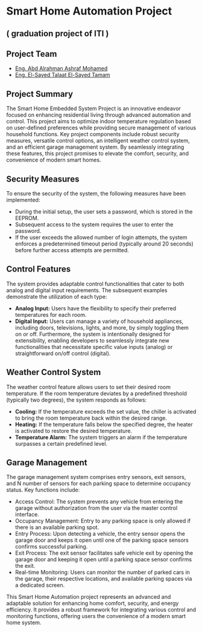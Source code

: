 
# Smart Home Automation Project
 ( graduation project of ITI )
 ---
## Project Team
-  [Eng. Abd Alrahman Ashraf Mohamed](https://www.linkedin.com/in/ar70sm)
-  [Eng. El-Sayed Talaat El-Sayed Tamam](https://www.linkedin.com/in/el-sayed-talaat-b18842284)

## Project Summary

The Smart Home Embedded System Project is an innovative endeavor focused on enhancing residential living through advanced automation and control. This project aims to optimize indoor temperature regulation based on user-defined preferences while providing secure management of various household functions. Key project components include robust security measures, versatile control options, an intelligent weather control system, and an efficient garage management system. By seamlessly integrating these features, this project promises to elevate the comfort, security, and convenience of modern smart homes.

## Security Measures

To ensure the security of the system, the following measures have been implemented:

- During the initial setup, the user sets a password, which is stored in the EEPROM.
- Subsequent access to the system requires the user to enter the password.
- If the user exceeds the allowed number of login attempts, the system enforces a predetermined timeout period (typically around 20 seconds) before further access attempts are permitted.

## Control Features
The system provides adaptable control functionalities that cater to both analog and digital input requirements. The subsequent examples demonstrate the utilization of each type:
- **Analog Input:** Users have the flexibility to specify their preferred temperatures for each room.
- **Digital Input:** Users can manage a variety of household appliances, including doors, televisions, lights, and more, by simply toggling them on or off.
Furthermore, the system is intentionally designed for extensibility, enabling developers to seamlessly integrate new functionalities that necessitate specific value inputs (analog) or straightforward on/off control (digital).

## Weather Control System

The weather control feature allows users to set their desired room temperature. If the room temperature deviates by a predefined threshold (typically two degrees), the system responds as follows:

- **Cooling:** If the temperature exceeds the set value, the chiller is activated to bring the room temperature back within the desired range.
- **Heating:** If the temperature falls below the specified degree, the heater is activated to restore the desired temperature.
- **Temperature Alarm:** The system triggers an alarm if the temperature surpasses a certain predefined level.

## Garage Management

The garage management system comprises entry sensors, exit sensors, and N number of sensors for each parking space to determine occupancy status. Key functions include:

- Access Control: The system prevents any vehicle from entering the garage without authorization from the user via the master control interface.
- Occupancy Management: Entry to any parking space is only allowed if there is an available parking spot.
- Entry Process: Upon detecting a vehicle, the entry sensor opens the garage door and keeps it open until one of the parking space sensors confirms successful parking.
- Exit Process: The exit sensor facilitates safe vehicle exit by opening the garage door and keeping it open until a parking space sensor confirms the exit.
- Real-time Monitoring: Users can monitor the number of parked cars in the garage, their respective locations, and available parking spaces via a dedicated screen.


This Smart Home Automation project represents an advanced and adaptable solution for enhancing home comfort, security, and energy efficiency. It provides a robust framework for integrating various control and monitoring functions, offering users the convenience of a modern smart home system.
